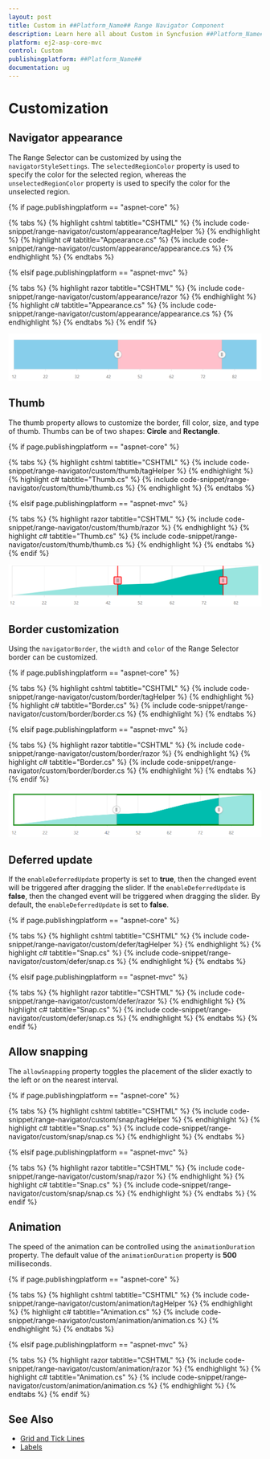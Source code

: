```yaml
---
layout: post
title: Custom in ##Platform_Name## Range Navigator Component
description: Learn here all about Custom in Syncfusion ##Platform_Name## Range Navigator component of Syncfusion Essential JS 2 and more.
platform: ej2-asp-core-mvc
control: Custom
publishingplatform: ##Platform_Name##
documentation: ug
---
```



# Customization

## Navigator appearance

The Range Selector can be customized by using the `navigatorStyleSettings`. The `selectedRegionColor` property is used to specify the color for the selected region, whereas the `unselectedRegionColor` property is used to specify the color for the unselected region.

{% if page.publishingplatform == "aspnet-core" %}

{% tabs %}
{% highlight cshtml tabtitle="CSHTML" %}
{% include code-snippet/range-navigator/custom/appearance/tagHelper %}
{% endhighlight %}
{% highlight c# tabtitle="Appearance.cs" %}
{% include code-snippet/range-navigator/custom/appearance/appearance.cs %}
{% endhighlight %}
{% endtabs %}

{% elsif page.publishingplatform == "aspnet-mvc" %}

{% tabs %}
{% highlight razor tabtitle="CSHTML" %}
{% include code-snippet/range-navigator/custom/appearance/razor %}
{% endhighlight %}
{% highlight c# tabtitle="Appearance.cs" %}
{% include code-snippet/range-navigator/custom/appearance/appearance.cs %}
{% endhighlight %}
{% endtabs %}
{% endif %}



![Range Selector appearance](images/custom/appearance.png)

## Thumb

The thumb property allows to customize the border, fill color, size, and type of thumb. Thumbs can be of two shapes: **Circle** and **Rectangle**.

{% if page.publishingplatform == "aspnet-core" %}

{% tabs %}
{% highlight cshtml tabtitle="CSHTML" %}
{% include code-snippet/range-navigator/custom/thumb/tagHelper %}
{% endhighlight %}
{% highlight c# tabtitle="Thumb.cs" %}
{% include code-snippet/range-navigator/custom/thumb/thumb.cs %}
{% endhighlight %}
{% endtabs %}

{% elsif page.publishingplatform == "aspnet-mvc" %}

{% tabs %}
{% highlight razor tabtitle="CSHTML" %}
{% include code-snippet/range-navigator/custom/thumb/razor %}
{% endhighlight %}
{% highlight c# tabtitle="Thumb.cs" %}
{% include code-snippet/range-navigator/custom/thumb/thumb.cs %}
{% endhighlight %}
{% endtabs %}
{% endif %}



![Thumb](images/custom/thumb.png)

## Border customization

Using the `navigatorBorder`, the `width` and `color` of the Range Selector border can be customized.

{% if page.publishingplatform == "aspnet-core" %}

{% tabs %}
{% highlight cshtml tabtitle="CSHTML" %}
{% include code-snippet/range-navigator/custom/border/tagHelper %}
{% endhighlight %}
{% highlight c# tabtitle="Border.cs" %}
{% include code-snippet/range-navigator/custom/border/border.cs %}
{% endhighlight %}
{% endtabs %}

{% elsif page.publishingplatform == "aspnet-mvc" %}

{% tabs %}
{% highlight razor tabtitle="CSHTML" %}
{% include code-snippet/range-navigator/custom/border/razor %}
{% endhighlight %}
{% highlight c# tabtitle="Border.cs" %}
{% include code-snippet/range-navigator/custom/border/border.cs %}
{% endhighlight %}
{% endtabs %}
{% endif %}



![Range Selector Border](images/custom/border.png)

## Deferred update

If the `enableDeferredUpdate` property is set to **true**, then the changed event will be triggered after dragging the slider. If the `enableDeferredUpdate` is **false**, then the changed event will be triggered when dragging the slider. By default, the `enableDeferredUpdate` is set to **false**.

{% if page.publishingplatform == "aspnet-core" %}

{% tabs %}
{% highlight cshtml tabtitle="CSHTML" %}
{% include code-snippet/range-navigator/custom/defer/tagHelper %}
{% endhighlight %}
{% highlight c# tabtitle="Snap.cs" %}
{% include code-snippet/range-navigator/custom/defer/snap.cs %}
{% endhighlight %}
{% endtabs %}

{% elsif page.publishingplatform == "aspnet-mvc" %}

{% tabs %}
{% highlight razor tabtitle="CSHTML" %}
{% include code-snippet/range-navigator/custom/defer/razor %}
{% endhighlight %}
{% highlight c# tabtitle="Snap.cs" %}
{% include code-snippet/range-navigator/custom/defer/snap.cs %}
{% endhighlight %}
{% endtabs %}
{% endif %}



## Allow snapping

The `allowSnapping` property toggles the placement of the slider exactly to the left or on the nearest interval.

{% if page.publishingplatform == "aspnet-core" %}

{% tabs %}
{% highlight cshtml tabtitle="CSHTML" %}
{% include code-snippet/range-navigator/custom/snap/tagHelper %}
{% endhighlight %}
{% highlight c# tabtitle="Snap.cs" %}
{% include code-snippet/range-navigator/custom/snap/snap.cs %}
{% endhighlight %}
{% endtabs %}

{% elsif page.publishingplatform == "aspnet-mvc" %}

{% tabs %}
{% highlight razor tabtitle="CSHTML" %}
{% include code-snippet/range-navigator/custom/snap/razor %}
{% endhighlight %}
{% highlight c# tabtitle="Snap.cs" %}
{% include code-snippet/range-navigator/custom/snap/snap.cs %}
{% endhighlight %}
{% endtabs %}
{% endif %}



## Animation

The speed of the animation can be controlled using the `animationDuration` property. The default value of the `animationDuration` property is **500** milliseconds.

{% if page.publishingplatform == "aspnet-core" %}

{% tabs %}
{% highlight cshtml tabtitle="CSHTML" %}
{% include code-snippet/range-navigator/custom/animation/tagHelper %}
{% endhighlight %}
{% highlight c# tabtitle="Animation.cs" %}
{% include code-snippet/range-navigator/custom/animation/animation.cs %}
{% endhighlight %}
{% endtabs %}

{% elsif page.publishingplatform == "aspnet-mvc" %}

{% tabs %}
{% highlight razor tabtitle="CSHTML" %}
{% include code-snippet/range-navigator/custom/animation/razor %}
{% endhighlight %}
{% highlight c# tabtitle="Animation.cs" %}
{% include code-snippet/range-navigator/custom/animation/animation.cs %}
{% endhighlight %}
{% endtabs %}
{% endif %}



## See Also

* [Grid and Tick Lines](./grid-tick/)
* [Labels](./labels/)